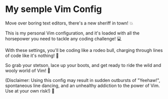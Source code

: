 # My semple Vim Config
Move over boring text editors, there's a new sheriff in town! 💥

This is my personal Vim configuration, and it's loaded with all the horsepower you need to tackle any coding challenge! 💻

With these settings, you'll be coding like a rodeo bull, charging through lines of code like it's nothing! 🤠

So grab your stetson, lace up your boots, and get ready to ride the wild and wooly world of Vim! 🐎

(Disclaimer: Using this config may result in sudden outbursts of "Yeehaw!", spontaneous line dancing, and an unhealthy addiction to the power of Vim. Use at your own risk!) 🤠


